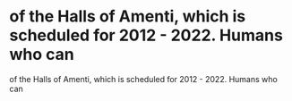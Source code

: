 # of the Halls of Amenti, which is scheduled for 2012 - 2022. Humans who can

of the Halls of Amenti, which is scheduled for 2012 - 2022. Humans who can